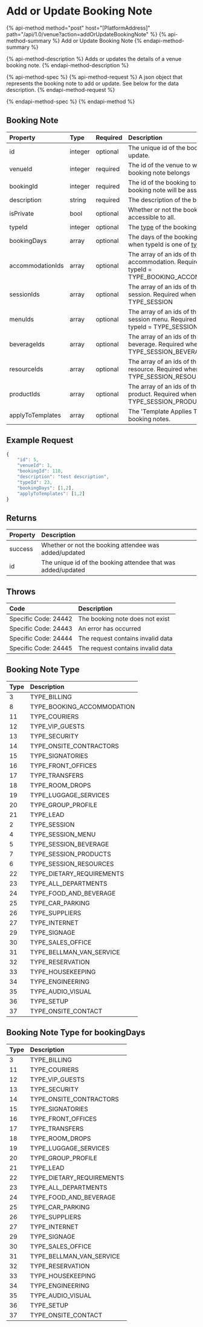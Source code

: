 # Add or Update Booking Note

{% api-method method="post" host="\[PlatformAddress\]" path="/api/1.0/venue?action=addOrUpdateBookingNote" %}
{% api-method-summary %}
Add or Update Booking Note
{% endapi-method-summary %}

{% api-method-description %}
Adds or updates the details of a venue booking note.
{% endapi-method-description %}

{% api-method-spec %}
{% api-method-request %}
A json object that represents the booking note to add or update. See below for the data description.
{% endapi-method-request %}

{% endapi-method-spec %}
{% endapi-method %}

## Booking Note

| Property | Type | Required | Description |
| :--- | :--- | :--- | :--- |
| id | integer | optional | The unique id of the booking note to update. |
| venueId | integer | required | The id of the venue to which the booking note belongs |
| bookingId | integer | required | The id of the booking to which the booking note will be assigned. |
| description | string | required | The description of the booking note. |
| isPrivate | bool | optional | Whether or not the booking note is accessible to all. |
| typeId | integer | optional | The [type](add-or-update-booking-note.md#booking-note-type) of the booking note. |
| bookingDays | array | optional | The days of the booking. Required when typeId is one of [type](add-or-update-booking-note.md#booking-note-type-for-bookingdays) |
| accommodationIds | array | optional | The array of an ids of the booking accommodation. Required when typeId = TYPE_BOOKING_ACCOMMODATION |
| sessionIds | array | optional | The array of an ids of the booking session. Required when typeId = TYPE_SESSION|
| menuIds | array | optional | The array of an ids of the booking session menu. Required when typeId = TYPE_SESSION_MENU |
| beverageIds | array | optional | The array of an ids of the booking beverage. Required when typeId = TYPE_SESSION_BEVERAGE|
| resourceIds | array | optional | The array of an ids of the booking resource. Required when typeId = TYPE_SESSION_RESOURCE |
| productIds | array | optional | The array of an ids of the booking product. Required when typeId = TYPE_SESSION_PRODUCT||
| applyToTemplates | array | optional | The 'Template Applies To' in booking notes. |


## Example Request

```javascript
{
    "id": 5,
    "venueId": 1,
    "bookingId": 110,
    "description": "test description",
    "typeId": 23,
    "bookingDays": [1,2],
    "applyToTemplates": [1,2]
}
```

## Returns

| Property | Description |
| :--- | :--- |
| success | Whether or not the booking attendee was added/updated |
| id | The unique id of the booking attendee that was added/updated |

## Throws

| Code | Description |
| :--- | :--- |
| Specific Code: 24442 | The booking note does not exist |
| Specific Code: 24443 | An error has occurred |
| Specific Code: 24444 | The request contains invalid data |
| Specific Code: 24445 | The request contains invalid data |

## Booking Note Type
| Type | Description |
| :--- | :--- |
| 3 | TYPE_BILLING |
| 8 | TYPE_BOOKING_ACCOMMODATION |
| 11 | TYPE_COURIERS |
| 12 | TYPE_VIP_GUESTS |
| 13 | TYPE_SECURITY |
| 14 | TYPE_ONSITE_CONTRACTORS |
| 15 | TYPE_SIGNATORIES |
| 16 | TYPE_FRONT_OFFICES |
| 17 | TYPE_TRANSFERS |
| 18 | TYPE_ROOM_DROPS |
| 19 | TYPE_LUGGAGE_SERVICES |
| 20 | TYPE_GROUP_PROFILE |
| 21 | TYPE_LEAD |
| 2 | TYPE_SESSION |
| 4 | TYPE_SESSION_MENU |
| 5 | TYPE_SESSION_BEVERAGE |
| 7 | TYPE_SESSION_PRODUCTS |
| 6 | TYPE_SESSION_RESOURCES |
| 22 | TYPE_DIETARY_REQUIREMENTS |
| 23 | TYPE_ALL_DEPARTMENTS |
| 24 | TYPE_FOOD_AND_BEVERAGE |
| 25 | TYPE_CAR_PARKING |
| 26 | TYPE_SUPPLIERS |
| 27 | TYPE_INTERNET |
| 29 | TYPE_SIGNAGE |
| 30 | TYPE_SALES_OFFICE |
| 31 | TYPE_BELLMAN_VAN_SERVICE |
| 32 | TYPE_RESERVATION |
| 33 | TYPE_HOUSEKEEPING |
| 34 | TYPE_ENGINEERING |
| 35 | TYPE_AUDIO_VISUAL |
| 36 | TYPE_SETUP |
| 37 | TYPE_ONSITE_CONTACT |

## Booking Note Type for bookingDays
| Type | Description |
| :--- | :--- |
| 3 | TYPE_BILLING |
| 11 | TYPE_COURIERS |
| 12 | TYPE_VIP_GUESTS |
| 13 | TYPE_SECURITY |
| 14 | TYPE_ONSITE_CONTRACTORS |
| 15 | TYPE_SIGNATORIES |
| 16 | TYPE_FRONT_OFFICES |
| 17 | TYPE_TRANSFERS |
| 18 | TYPE_ROOM_DROPS |
| 19 | TYPE_LUGGAGE_SERVICES |
| 20 | TYPE_GROUP_PROFILE |
| 21 | TYPE_LEAD |
| 22 | TYPE_DIETARY_REQUIREMENTS |
| 23 | TYPE_ALL_DEPARTMENTS |
| 24 | TYPE_FOOD_AND_BEVERAGE |
| 25 | TYPE_CAR_PARKING |
| 26 | TYPE_SUPPLIERS |
| 27 | TYPE_INTERNET |
| 29 | TYPE_SIGNAGE |
| 30 | TYPE_SALES_OFFICE |
| 31 | TYPE_BELLMAN_VAN_SERVICE |
| 32 | TYPE_RESERVATION |
| 33 | TYPE_HOUSEKEEPING |
| 34 | TYPE_ENGINEERING |
| 35 | TYPE_AUDIO_VISUAL |
| 36 | TYPE_SETUP |
| 37 | TYPE_ONSITE_CONTACT |